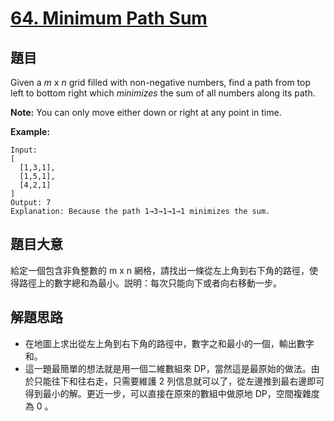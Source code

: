 # [64. Minimum Path Sum](https://leetcode.com/problems/minimum-path-sum/)


## 題目

Given a *m* x *n* grid filled with non-negative numbers, find a path from top left to bottom right which *minimizes* the sum of all numbers along its path.

**Note:** You can only move either down or right at any point in time.

**Example:**

    Input:
    [
      [1,3,1],
      [1,5,1],
      [4,2,1]
    ]
    Output: 7
    Explanation: Because the path 1→3→1→1→1 minimizes the sum.

## 題目大意

給定一個包含非負整數的 m x n 網格，請找出一條從左上角到右下角的路徑，使得路徑上的數字總和為最小。説明：每次只能向下或者向右移動一步。


## 解題思路

- 在地圖上求出從左上角到右下角的路徑中，數字之和最小的一個，輸出數字和。
- 這一題最簡單的想法就是用一個二維數組來 DP，當然這是最原始的做法。由於只能往下和往右走，只需要維護 2 列信息就可以了，從左邊推到最右邊即可得到最小的解。更近一步，可以直接在原來的數組中做原地 DP，空間複雜度為 0 。
